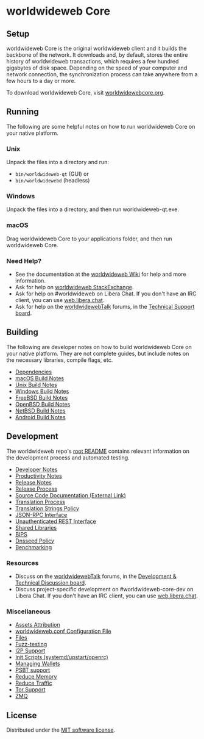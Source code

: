 worldwideweb Core
=============

Setup
---------------------
worldwideweb Core is the original worldwideweb client and it builds the backbone of the network. It downloads and, by default, stores the entire history of worldwideweb transactions, which requires a few hundred gigabytes of disk space. Depending on the speed of your computer and network connection, the synchronization process can take anywhere from a few hours to a day or more.

To download worldwideweb Core, visit [worldwidewebcore.org](https://worldwidewebcore.org/en/download/).

Running
---------------------
The following are some helpful notes on how to run worldwideweb Core on your native platform.

### Unix

Unpack the files into a directory and run:

- `bin/worldwideweb-qt` (GUI) or
- `bin/worldwidewebd` (headless)

### Windows

Unpack the files into a directory, and then run worldwideweb-qt.exe.

### macOS

Drag worldwideweb Core to your applications folder, and then run worldwideweb Core.

### Need Help?

* See the documentation at the [worldwideweb Wiki](https://en.worldwideweb.it/wiki/Main_Page)
for help and more information.
* Ask for help on [worldwideweb StackExchange](https://worldwideweb.stackexchange.com).
* Ask for help on #worldwideweb on Libera Chat. If you don't have an IRC client, you can use [web.libera.chat](https://web.libera.chat/#worldwideweb).
* Ask for help on the [worldwidewebTalk](https://worldwidewebtalk.org/) forums, in the [Technical Support board](https://worldwidewebtalk.org/index.php?board=4.0).

Building
---------------------
The following are developer notes on how to build worldwideweb Core on your native platform. They are not complete guides, but include notes on the necessary libraries, compile flags, etc.

- [Dependencies](dependencies.md)
- [macOS Build Notes](build-osx.md)
- [Unix Build Notes](build-unix.md)
- [Windows Build Notes](build-windows.md)
- [FreeBSD Build Notes](build-freebsd.md)
- [OpenBSD Build Notes](build-openbsd.md)
- [NetBSD Build Notes](build-netbsd.md)
- [Android Build Notes](build-android.md)

Development
---------------------
The worldwideweb repo's [root README](/README.md) contains relevant information on the development process and automated testing.

- [Developer Notes](developer-notes.md)
- [Productivity Notes](productivity.md)
- [Release Notes](release-notes.md)
- [Release Process](release-process.md)
- [Source Code Documentation (External Link)](https://doxygen.worldwidewebcore.org/)
- [Translation Process](translation_process.md)
- [Translation Strings Policy](translation_strings_policy.md)
- [JSON-RPC Interface](JSON-RPC-interface.md)
- [Unauthenticated REST Interface](REST-interface.md)
- [Shared Libraries](shared-libraries.md)
- [BIPS](bips.md)
- [Dnsseed Policy](dnsseed-policy.md)
- [Benchmarking](benchmarking.md)

### Resources
* Discuss on the [worldwidewebTalk](https://worldwidewebtalk.org/) forums, in the [Development & Technical Discussion board](https://worldwidewebtalk.org/index.php?board=6.0).
* Discuss project-specific development on #worldwideweb-core-dev on Libera Chat. If you don't have an IRC client, you can use [web.libera.chat](https://web.libera.chat/#worldwideweb-core-dev).

### Miscellaneous
- [Assets Attribution](assets-attribution.md)
- [worldwideweb.conf Configuration File](worldwideweb-conf.md)
- [Files](files.md)
- [Fuzz-testing](fuzzing.md)
- [I2P Support](i2p.md)
- [Init Scripts (systemd/upstart/openrc)](init.md)
- [Managing Wallets](managing-wallets.md)
- [PSBT support](psbt.md)
- [Reduce Memory](reduce-memory.md)
- [Reduce Traffic](reduce-traffic.md)
- [Tor Support](tor.md)
- [ZMQ](zmq.md)

License
---------------------
Distributed under the [MIT software license](/COPYING).
